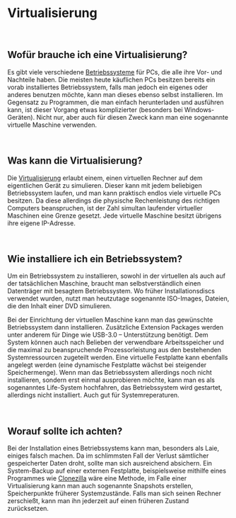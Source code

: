 

# Virtualisierung

 

## Wofür brauche ich eine Virtualisierung?

Es gibt viele
verschiedene [Betriebssysteme](https://de.wikipedia.org/wiki/Betriebssystem)
für PCs, die alle ihre Vor- und Nachteile haben. Die meisten heute käuflichen
PCs besitzen bereits ein vorab installiertes Betriebssystem, falls man jedoch
ein eigenes oder anderes benutzen möchte, kann man dieses ebenso selbst
installieren. Im Gegensatz zu Programmen, die man einfach herunterladen und
ausführen kann, ist dieser Vorgang etwas komplizierter (besonders bei
Windows-Geräten). Nicht nur, aber auch für diesen Zweck kann man eine
sogenannte virtuelle Maschine verwenden.

 

## Was kann die Virtualisierung?

Die
[Virtualisierung](https://de.wikipedia.org/wiki/Virtualisierung_(Informatik))
erlaubt einem, einen virtuellen Rechner auf dem eigentlichen Gerät zu
simulieren. Dieser kann mit jedem beliebigen Betriebssystem laufen, und man
kann praktisch endlos viele virtuelle PCs besitzen. Da diese allerdings die
physische Rechenleistung des richtigen Computers beanspruchen, ist der Zahl
simultan laufender virtueller Maschinen eine Grenze gesetzt. Jede virtuelle
Maschine besitzt übrigens ihre eigene IP-Adresse.

 

## Wie installiere ich ein Betriebssystem?

Um ein
Betriebssystem zu installieren, sowohl in der virtuellen als auch auf der
tatsächlichen Maschine, braucht man selbstverständlich einen Datenträger mit
besagtem Betriebssystem. Wo früher Installationsdiscs verwendet wurden, nutzt
man heutzutage sogenannte ISO-Images, Dateien, die den Inhalt einer DVD simulieren.


Bei der
Einrichtung der virtuellen Maschine kann man das gewünschte Betriebssystem dann
installieren. Zusätzliche Extension Packages werden unter anderem für Dinge wie
USB-3.0 – Unterstützung benötigt. Dem System können auch nach Belieben der
verwendbare Arbeitsspeicher und die maximal zu beanspruchende Prozessorleistung
aus den bestehenden Systemressourcen zugeteilt werden. Eine virtuelle
Festplatte kann ebenfalls angelegt werden (eine dynamische Festplatte wächst
bei steigender Speichermenge). Wenn man das Betriebssystem allerdings noch
nicht installieren, sondern erst einmal ausprobieren möchte, kann man es als
sogenanntes Life-System hochfahren, das Betriebssystem wird gestartet,
allerdings nicht installiert. Auch gut für Systemreperaturen. 

 

## Worauf sollte ich achten?

Bei der
Installation eines Betriebssystems kann man, besonders als Laie, einiges falsch
machen. Da im schlimmsten Fall der Verlust sämtlicher gespeicherter Daten
droht, sollte man sich ausreichend absichern. Ein System-Backup auf einer
externen Festplatte, beispielsweise mithilfe eines Programmes wie
[Clonezilla](http://clonezilla.org/downloads.php) wäre eine Methode, im Falle
einer Virtualisierung kann man auch sogenannte Snapshots erstellen,
Speicherpunkte früherer Systemzustände. Falls man sich seinen Rechner
zerschießt, kann man ihn jederzeit auf einen früheren Zustand zurücksetzen.

